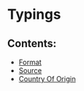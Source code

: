 # Typings

## Contents:

* [Format](format.md)
* [Source](source.md)
* [Country Of Origin](country-of-origin.md)

